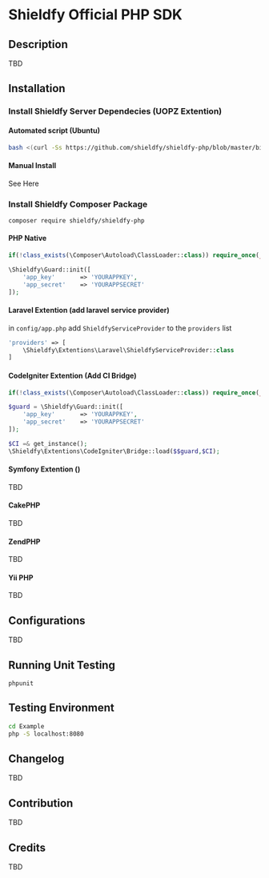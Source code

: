 # Shieldfy Official PHP SDK

## Description

TBD

## Installation

### Install Shieldfy Server Dependecies (UOPZ Extention)

#### Automated script (Ubuntu)
```bash
bash <(curl -Ss https://github.com/shieldfy/shieldfy-php/blob/master/bin/install)
```

#### Manual Install 
See Here


### Install Shieldfy Composer Package

```
composer require shieldfy/shieldfy-php
```


#### PHP Native

```php
if(!class_exists(\Composer\Autoload\ClassLoader::class)) require_once(__DIR__.'/vendor/autoload.php');

\Shieldfy\Guard::init([
	'app_key' 		=> 'YOURAPPKEY',
	'app_secret' 	=> 'YOURAPPSECRET'
]);
```

#### Laravel Extention (add laravel service provider)
in `config/app.php` add `ShieldfyServiceProvider` to the `providers` list
```php
'providers' => [
	\Shieldfy\Extentions\Laravel\ShieldfyServiceProvider::class
]
```

#### CodeIgniter Extention (Add CI Bridge)

```php
if(!class_exists(\Composer\Autoload\ClassLoader::class)) require_once(__DIR__.'/vendor/autoload.php');

$guard = \Shieldfy\Guard::init([
	'app_key' 		=> 'YOURAPPKEY',
	'app_secret' 	=> 'YOURAPPSECRET'
]);

$CI =& get_instance();
\Shieldfy\Extentions\CodeIgniter\Bridge::load($$guard,$CI);

```

#### Symfony Extention ()

TBD 

#### CakePHP

TBD 

#### ZendPHP

TBD 

#### Yii PHP

TBD

## Configurations

TBD

## Running Unit Testing

`phpunit`



## Testing Environment

```bash
cd Example
php -S localhost:8080
```

## Changelog

TBD

## Contribution

TBD

## Credits

TBD